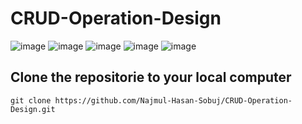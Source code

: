 # CRUD-Operation-Design
![image](https://user-images.githubusercontent.com/46526547/216421495-7fadfe3c-fcbd-400e-adcc-aefc2f2dc818.png)
![image](https://user-images.githubusercontent.com/46526547/216421617-cc78cbf0-cb16-41db-bfe9-c119f65ae59b.png)
![image](https://user-images.githubusercontent.com/46526547/216421726-7a57ad32-7a80-4a2b-9688-d41e2d569657.png)
![image](https://user-images.githubusercontent.com/46526547/216421771-14ac500f-8f21-4370-857f-20e7d12819f1.png)
![image](https://user-images.githubusercontent.com/46526547/216421819-e69ba549-4d0f-4f95-a352-2de07e70eb36.png)

## Clone the repositorie to your local computer
```
git clone https://github.com/Najmul-Hasan-Sobuj/CRUD-Operation-Design.git
```
